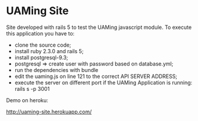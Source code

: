 # UAMing Site

Site developed with rails 5 to test the UAMing javascript module.
To execute this application you have to:

* clone the source code;
* install ruby 2.3.0 and rails 5;
* install postgresql-9.3;
* postgresql => create user with password based on database.yml;
* run the dependencies with bundle
* edit the uaming.js on line 121 to the correct API SERVER ADDRESS;
* execute the server on different port if the UAMing Application is running: rails s -p 3001

Demo on heroku:

http://uaming-site.herokuapp.com/

